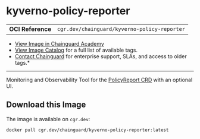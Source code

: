 <!--monopod:start-->
# kyverno-policy-reporter
| | |
| - | - |
| **OCI Reference** | `cgr.dev/chainguard/kyverno-policy-reporter` |


* [View Image in Chainguard Academy](https://edu.chainguard.dev/chainguard/chainguard-images/reference/kyverno-policy-reporter/overview/)
* [View Image Catalog](https://console.enforce.dev/images/catalog) for a full list of available tags.
* [Contact Chainguard](https://www.chainguard.dev/chainguard-images) for enterprise support, SLAs, and access to older tags.*

---
<!--monopod:end-->

<!--overview:start-->
Monitoring and Observability Tool for the [PolicyReport CRD](https://kyverno.github.io/policy-reporter/) with an optional UI.
<!--overview:end-->

<!--getting:start-->
## Download this Image
The image is available on `cgr.dev`:

```
docker pull cgr.dev/chainguard/kyverno-policy-reporter:latest
```
<!--getting:end-->

<!--body:start-->
<!--body:end-->
